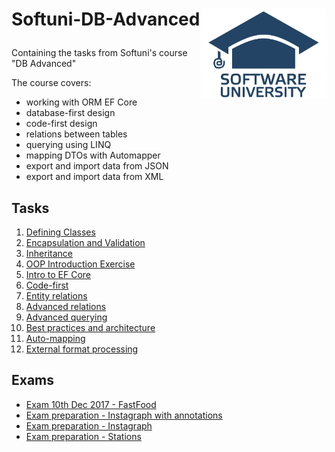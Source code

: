 # <p align="left">Softuni-DB-Advanced<a href="https://softuni.bg/"><img src="https://raw.githubusercontent.com/gaydov/Softuni-Programming-Fundamentals/master/Exams/Sample-Exam-II-June-2016/SoftUniAirline/img/softuniLogo.PNG" alt="Softuni logo" width="200" align="right"></a><p>

Containing the tasks from Softuni's course "DB Advanced"

The course covers:

- working with ORM EF Core
- database-first design
- code-first design
- relations between tables
- querying using LINQ
- mapping DTOs with Automapper
- export and import data from JSON
- export and import data from XML

## Tasks

1. [Defining Classes](https://github.com/gaydov/Softuni-DB-Advanced/tree/master/1DefiningClasses)
2. [Encapsulation and Validation](https://github.com/gaydov/Softuni-DB-Advanced/tree/master/2EncapsulationAndValidation)
3. [Inheritance](https://github.com/gaydov/Softuni-DB-Advanced/tree/master/3Inheritance)
4. [OOP Introduction Exercise](https://github.com/gaydov/Softuni-DB-Advanced/tree/master/4OOPIntroductionExercise)
5. [Intro to EF Core](https://github.com/gaydov/Softuni-DB-Advanced/tree/master/5IntroToEFCore)
6. [Code-first](https://github.com/gaydov/Softuni-DB-Advanced/tree/master/6Code-First)
7. [Entity relations](https://github.com/gaydov/Softuni-DB-Advanced/tree/master/7EntityRelations)
8. [Advanced relations](https://github.com/gaydov/Softuni-DB-Advanced/tree/master/8AdvancedRelations)
9. [Advanced querying](https://github.com/gaydov/Softuni-DB-Advanced/tree/master/9AdvancedQuerying)
10. [Best practices and architecture](https://github.com/gaydov/Softuni-DB-Advanced/tree/master/10BestPracticesAndArchitecture)
11. [Auto-mapping](https://github.com/gaydov/Softuni-DB-Advanced/tree/master/11AutoMapping)
12. [External format processing](https://github.com/gaydov/Softuni-DB-Advanced/tree/master/12ExternalFormatProcessing)

## Exams

* [Exam 10th Dec 2017 - FastFood](https://github.com/gaydov/Softuni-DB-Advanced/tree/master/Exams/Exam-10th-Dec-2017-FastFood)
* [Exam preparation - Instagraph with annotations](https://github.com/gaydov/Softuni-DB-Advanced/tree/master/Exams/ExamPrep-Instagraph-With-Annotations)
* [Exam preparation - Instagraph](https://github.com/gaydov/Softuni-DB-Advanced/tree/master/Exams/ExamPrep-Instagraph)
* [Exam preparation - Stations](https://github.com/gaydov/Softuni-DB-Advanced/tree/master/Exams/ExamPrep-Stations)